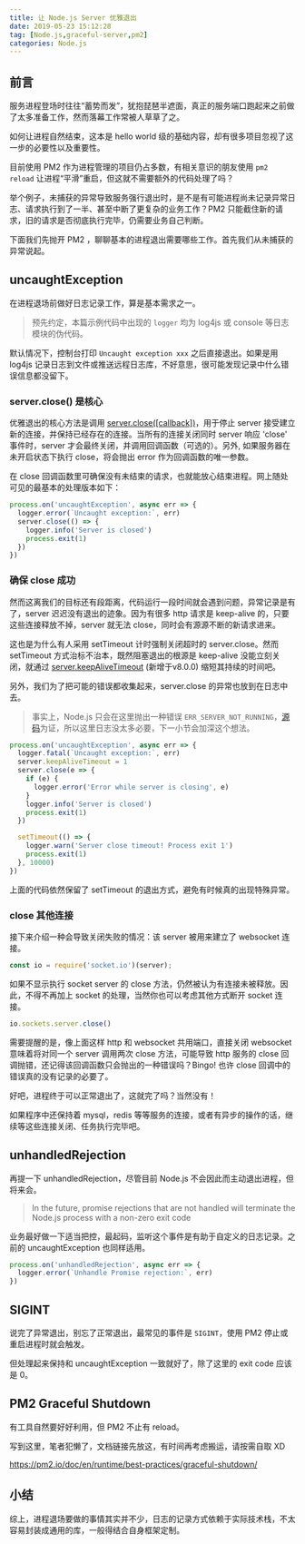 ```yaml
---
title: 让 Node.js Server 优雅退出
date: 2019-05-23 15:12:28
tag: [Node.js,graceful-server,pm2]
categories: Node.js
---
```


## 前言
服务进程登场时往往“蓄势而发”，犹抱琵琶半遮面，真正的服务端口跑起来之前做了太多准备工作，然而落幕工作常被人草草了之。

如何让进程自然结束，这本是 hello world 级的基础内容，却有很多项目忽视了这一步的必要性以及重要性。

目前使用 PM2 作为进程管理的项目仍占多数，有相关意识的朋友使用 `pm2 reload` 让进程“平滑”重启，但这就不需要额外的代码处理了吗？

举个例子，未捕获的异常导致服务强行退出时，是不是有可能进程尚未记录异常日志、请求执行到了一半、甚至中断了更复杂的业务工作？PM2 只能截住新的请求，旧的请求是否彻底执行完毕，仍需要业务自己判断。

下面我们先抛开 PM2 ，聊聊基本的进程退出需要哪些工作。首先我们从未捕获的异常说起。

<!--more-->

## uncaughtException

在进程退场前做好日志记录工作，算是基本需求之一。

> 预先约定，本篇示例代码中出现的 `logger` 均为 log4js 或 console 等日志模块的伪代码。

默认情况下，控制台打印 `Uncaught exception xxx` 之后直接退出。如果是用 log4js 记录日志到文件或推送远程日志库，不好意思，很可能发现记录中什么错误信息都没留下。

### server.close() 是核心

优雅退出的核心方法是调用 [server.close([callback])](https://nodejs.org/api/net.html#net_server_close_callback)，用于停止 server 接受建立新的连接，并保持已经存在的连接。当所有的连接关闭同时 server 响应 'close' 事件时，server 才会最终关闭，并调用回调函数（可选的）。另外, 如果服务器在未开启状态下执行 close，将会抛出 error 作为回调函数的唯一参数。

在 close 回调函数里可确保没有未结束的请求，也就能放心结束进程。网上随处可见的最基本的处理版本如下：

```js
process.on('uncaughtException', async err => {
  logger.error(`Uncaught exception:`, err)
  server.close(() => {
    logger.info('Server is closed')
    process.exit(1)
  })
})
```

### 确保 close 成功

然而这离我们的目标还有段距离，代码运行一段时间就会遇到问题，异常记录是有了，server 迟迟没有退出的迹象。因为有很多 http 请求是 keep-alive 的，只要这些连接释放不掉，server 就无法 close，同时会有源源不断的新请求进来。

这也是为什么有人采用 setTimeout 计时强制关闭超时的 server.close。然而 setTimeout 方式治标不治本，既然阻塞退出的根源是 keep-alive 没能立刻关闭，就通过 [server.keepAliveTimeout](https://nodejs.org/api/http.html#http_server_keepalivetimeout) (新增于v8.0.0) 缩短其持续的时间吧。

另外，我们为了把可能的错误都收集起来，server.close 的异常也放到在日志中去。

> 事实上，Node.js 只会在这里抛出一种错误 `ERR_SERVER_NOT_RUNNING`，[源码](https://github.com/nodejs/node/blob/master/lib/net.js#L1517)为证，所以这里日志没太多必要，下一小节会加深这个想法。

```js
process.on('uncaughtException', async err => {
  logger.fatal(`Uncaught exception:`, err)
  server.keepAliveTimeout = 1
  server.close(e => {
    if (e) {
      logger.error('Error while server is closing', e)
    }
    logger.info('Server is closed')
    process.exit(1)
  })

  setTimeout(() => {
    logger.warn('Server close timeout! Process exit 1')
    process.exit(1)
  }, 10000)
})
```

上面的代码依然保留了 setTimeout 的退出方式，避免有时候真的出现特殊异常。

### close 其他连接

接下来介绍一种会导致关闭失败的情况：该 server 被用来建立了 websocket 连接。
```js
const io = require('socket.io')(server);
```

如果不显示执行 socket server 的 close 方法，仍然被认为有连接未被释放。因此，不得不再加上 socket 的处理，当然你也可以考虑其他方式断开 socket 连接。

```js
io.sockets.server.close()
```

需要提醒的是，像上面这样 http 和 websocket 共用端口，直接关闭 websocket 意味着将对同一个 server 调用两次 close 方法，可能导致 http 服务的 close 回调抛错，还记得该回调函数只会抛出的一种错误吗？Bingo! 也许 close 回调中的错误真的没有记录的必要了。

好吧，进程终于可以正常退出了，这就完了吗？当然没有！

如果程序中还保持着 mysql，redis 等等服务的连接，或者有异步的操作的话，继续等这些连接关闭、任务执行完毕吧。

## unhandledRejection
再提一下 unhandledRejection，尽管目前 Node.js 不会因此而主动退出进程，但将来会。

> In the future, promise rejections that are not handled will terminate the Node.js process with a non-zero exit code

业务最好做一下适当把控，最起码，监听这个事件是有助于自定义的日志记录。之前的 uncaughtException 也同样适用。

```js
process.on('unhandledRejection', async err => {
  logger.error(`Unhandle Promise rejection:`, err)
})
```

## SIGINT
说完了异常退出，别忘了正常退出，最常见的事件是 `SIGINT`，使用 PM2 停止或重启进程时就会触发。

但处理起来保持和 uncaughtException 一致就好了，除了这里的 exit code 应该是 0。

## PM2 Graceful Shutdown
有工具自然要好好利用，但 PM2 不止有 reload。

写到这里，笔者犯懒了，文档链接先放这，有时间再考虑搬运，请按需自取 XD

https://pm2.io/doc/en/runtime/best-practices/graceful-shutdown/

## 小结
综上，进程退场要做的事情其实并不少，日志的记录方式依赖于实际技术栈，不太容易封装成通用的库，一般得结合自身框架定制。
